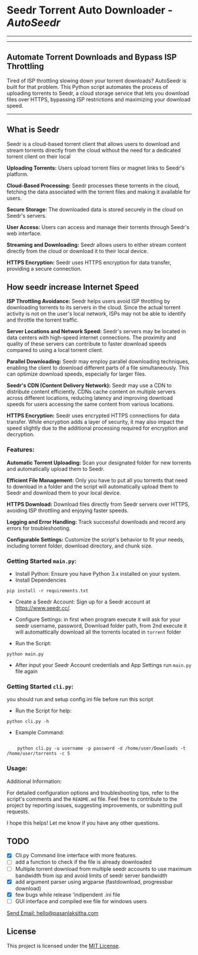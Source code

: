 #  **Seedr Torrent Auto Downloader - _AutoSeedr_**

---

---
## **Automate Torrent Downloads and Bypass ISP Throttling**
Tired of ISP throttling slowing down your torrent downloads? 
AutoSeedr is built for that problem. This Python script automates the process of uploading torrents to Seedr, 
a cloud storage service that lets you download files over HTTPS, bypassing ISP restrictions and maximizing your download speed.

---
## What is Seedr
Seedr is a cloud-based torrent client that allows users to download and stream torrents directly from the cloud without the need for a dedicated torrent client on their local 

**Uploading Torrents:** Users upload torrent files or magnet links to Seedr's platform.


**Cloud-Based Processing:** Seedr processes these torrents in the cloud, fetching the data associated with the torrent files and making it available for users.

**Secure Storage:** The downloaded data is stored securely in the cloud on Seedr's servers.

**User Access:** Users can access and manage their torrents through Seedr's web interface.

**Streaming and Downloading:** Seedr allows users to either stream content directly from the cloud or download it to their local device.

**HTTPS Encryption:** Seedr uses HTTPS encryption for data transfer, providing a secure connection.

## How seedr increase Internet Speed 

**ISP Throttling Avoidance:** 
Seedr helps users avoid ISP throttling by downloading torrents to its servers in the cloud. Since the actual torrent activity is not on the user's local network, ISPs may not be able to identify and throttle the torrent traffic.

**Server Locations and Network Speed:** 
Seedr's servers may be located in data centers with high-speed internet connections. The proximity and quality of these servers can contribute to faster download speeds compared to using a local torrent client.

**Parallel Downloading:** Seedr may employ parallel downloading techniques, enabling the client to download different parts of a file simultaneously. This can optimize download speeds, especially for larger files.

**Seedr's CDN (Content Delivery Network):**
Seedr may use a CDN to distribute content efficiently. CDNs cache content on multiple servers across different locations, reducing latency and improving download speeds for users accessing the same content from various locations.

**HTTPS Encryption:**
Seedr uses encrypted HTTPS connections for data transfer. While encryption adds a layer of security, it may also impact the speed slightly due to the additional processing required for encryption and decryption.


### Features:

**Automatic Torrent Uploading:** Scan your designated folder for new torrents and automatically upload them to Seedr.

**Efficient File Management:** Only you have to put all you torrents that need to download in a folder and the script will automatically upload them to Seedr and download them to your local device.

**HTTPS Download:** Download files directly from Seedr servers over HTTPS, avoiding ISP throttling and enjoying faster speeds.

**Logging and Error Handling:** Track successful downloads and record any errors for troubleshooting.

**Configurable Settings:** Customize the script's behavior to fit your needs, including torrent folder, download directory, and chunk size.



### Getting Started `main.py`:

+ Install Python: Ensure you have Python 3.x installed on your system.
+ Install Dependencies
```
pip install -r requirements.txt
``` 
+ Create a Seedr Account: Sign up for a Seedr account at https://www.seedr.cc/.

+ Configure Settings: in first when program execute it will ask for your seedr username, password, Download folder path, from 2nd execute it will automattically download all the torrents located in `torrent` folder

+ Run the Script:  
```
python main.py
``` 
+ After input your Seedr Account credentials and App Settings run `main.py` file again

### Getting Started `cli.py`:
 you should run and setup config.ini file before run this script
+ Run the Script for help:  
```
python cli.py -h
``` 
+ Example Command:  
```
    
    python cli.py -u username -p password -d /home/user/Downloads -t /home/user/torrents -c 5
```

### Usage:

Additional Information:

For detailed configuration options and troubleshooting tips, refer to the script's comments and the `README.md` file.
Feel free to contribute to the project by reporting issues, suggesting improvements, or submitting pull requests.


I hope this helps! Let me know if you have any other questions.

## TODO
- [x] Cli.py Command line interface with more features.
- [ ] add a function to check if the file is already downloaded
- [ ] Multiple torrent download from multiple seedr accounts to use maximum bandwidth from isp and avoid limits of seedr server bandwidth
- [x] add argument parser using argparse (fastdownload, progressbar download)
- [x] few bugs while release 'indipendent .ini file
- [ ] GUI interface and compiled exe file for windows users

[Send Email: hello@pasanlaksitha.com](mailto:hello@pasanlaksitha.com)


## License

This project is licensed under the [MIT License](./LICENSE).